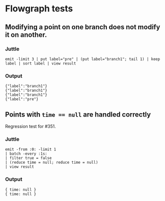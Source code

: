 Flowgraph tests
===============

Modifying a point on one branch does not modify it on another.
--------------------------------------------------------------

### Juttle

    emit -limit 3 | put label="pre" | (put label="branch1"; tail 1) | keep label | sort label | view result

### Output

    {"label":"branch1"}
    {"label":"branch1"}
    {"label":"branch1"}
    {"label":"pre"}

Points with `time == null` are handled correctly
------------------------------------------------

Regression test for #351.

### Juttle

    emit -from :0: -limit 1
    | batch -every :1s:
    | filter true = false
    | (reduce time = null; reduce time = null)
    | view result

### Output

    { time: null }
    { time: null }
